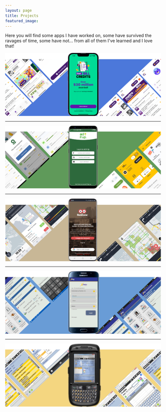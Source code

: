 ```yaml
---
layout: page
title: Projects
featured_image:
---
```


Here you will find some apps I have worked on, some have survived the ravages of time, some have not... from all of them I've learned and I love that! <br />

[![Play2Pay iOS](/assets/images/pages/play2pay-ios/pla2pay_project_ios.png)](/project-play2pay-ios "Play2Pay iOS") 

----------------

[![Play2Pay Android](/assets/images/pages/play2pay/play2Pay-project.png)](/project-play2pay "Play2Pay Android") 

----------------

[![RedZone Map](/assets/images/pages/redzone/redzone-project.png)](/project-redzone "Redzone Map")

----------------

[![XSales Android](/assets/images/pages/xsales/xsales-android-project.png)](/project-xsales-android "XSales Android") 

----------------

[![XSales WM](/assets/images/pages/xsales/xsales-wm-project.png)](/project-xsales-wm "XSales Windows Mobile")

